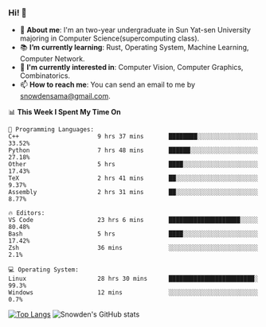 ### Hi! 👋

+ :school: **About me**: I'm an two-year undergraduate in Sun Yat-sen University majoring in Computer Science(supercomputing class).
+ :books: **I’m currently learning**: Rust, Operating System, Machine Learning, Computer Network.
+ :lollipop: **I'm currently interested in**: Computer Vision, Computer Graphics, Combinatorics.
+ 📫 **How to reach me**: You can send an email to me by snowdensama@gmail.com.

<!--START_SECTION:waka-->
📊 **This Week I Spent My Time On** 

```text
💬 Programming Languages: 
C++                      9 hrs 37 mins       ████████░░░░░░░░░░░░░░░░░   33.52% 
Python                   7 hrs 48 mins       ██████░░░░░░░░░░░░░░░░░░░   27.18% 
Other                    5 hrs               ████░░░░░░░░░░░░░░░░░░░░░   17.43% 
TeX                      2 hrs 41 mins       ██░░░░░░░░░░░░░░░░░░░░░░░   9.37% 
Assembly                 2 hrs 31 mins       ██░░░░░░░░░░░░░░░░░░░░░░░   8.77%

🔥 Editors: 
VS Code                  23 hrs 6 mins       ████████████████████░░░░░   80.48% 
Bash                     5 hrs               ████░░░░░░░░░░░░░░░░░░░░░   17.42% 
Zsh                      36 mins             ░░░░░░░░░░░░░░░░░░░░░░░░░   2.1%

💻 Operating System: 
Linux                    28 hrs 30 mins      ████████████████████████░   99.3% 
Windows                  12 mins             ░░░░░░░░░░░░░░░░░░░░░░░░░   0.7%

```


<!--END_SECTION:waka-->


[![Top Langs](https://github-readme-stats.vercel.app/api/top-langs/?username=lixk28&langs_count=8&layout=compact&hide_border=true)](https://github.com/lixk28/github-readme-stats)
![Snowden's GitHub stats](https://github-readme-stats.vercel.app/api?username=lixk28&show_icons=true&hide_border=true&count_private=true)



<!--
**lixk28/lixk28** is a ✨ _special_ ✨ repository because its `README.md` (this file) appears on your GitHub profile.

Here are some ideas to get you started:

- 🔭 I’m currently working on ...
- 🌱 I’m currently learning ...
- 👯 I’m looking to collaborate on ...
- 🤔 I’m looking for help with ...
- 💬 Ask me about ...
- 📫 How to reach me: ...
- 😄 Pronouns: ...
- ⚡ Fun fact: ...
  -->
